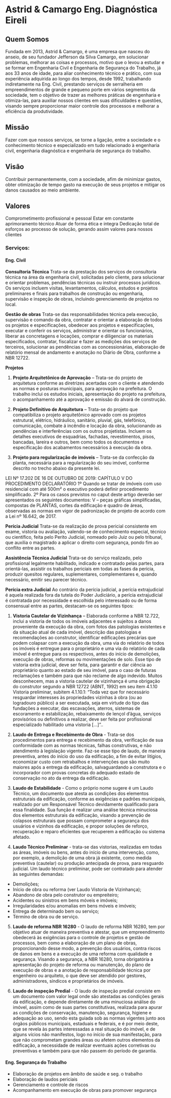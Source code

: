 # Astrid &amp; Camargo Eng. Diagnóstica Eireli

## Quem Somos
Fundada em 2013, Astrid &amp; Camargo, é uma empresa que nasceu do
anseio, de seu fundador Jefferson da Silva Camargo, em solucionar
problemas, melhorar as coisas e processos, motivo que o levou a estudar e
se formar em Engenharia Civil e Engenharia de Segurança do Trabalho, já
aos 33 anos de idade, para aliar conhecimento técnico e prático, com sua
experiência adquirida ao longo dos tempos, desde 1992, trabalhando
indiretamente na Eng. Civil, prestando serviços de serralheria em
empreendimentos de grande e pequeno porte em vários segmentos da
sociedade, tem o objetivo de trazer as melhores práticas de engenharia e
otimiza-las, para auxiliar nossos clientes em suas dificuldades e questões,
visando sempre proporcionar maior controle dos processos e melhorar a
eficiência da produtividade.

## Missão
Fazer com que nossos serviços, se torne a ligação, entre a sociedade e o
conhecimento técnico e especializado em tudo relacionado à engenharia
civil, engenharia diagnóstica e engenharia de segurança do trabalho.

## Visão
Contribuir permanentemente, com a sociedade, afim de minimizar gastos,
obter otimização de tempo gasto na execução de seus projetos e mitigar os
danos causados ao meio ambiente.

## Valores
Comprometimento profissional e pessoal
Estar em constante aprimoramento técnico
Atuar de forma ética e integra
Dedicação total de esforços ao processo de solução, gerando assim valores
para nossos clientes

### Serviços:
#### Eng. Civil
**Consultoria Técnica**
Trata-se da prestação dos serviços de consultoria técnica na área da
engenharia civil, solicitadas pelo cliente, para solucionar e orientar
problemas, pendências técnicas ou instruir processos jurídicos. Os serviços
incluem visitas, levantamentos, cálculos, estudos e projetos preliminares e
finais para trabalhos de construção ou engenharia, supervisão e inspeção de
obras, incluindo gerenciamento de projetos no local.

**Gestão de obras**
Trata-se das responsabilidades técnica pela execução, supervisão e
comando da obra, contratar e orientar a elaboração de todos os projetos e
especificações, obedecer aos projetos e especificações, executar e conferir
os serviços, administrar e orientar os funcionários, liberar as concretagens e
locações, comprar e diligenciar os materiais especificados, contratar,
fiscalizar e fazer as medições dos serviços de terceiros, solucionar as
pendências com as concessionárias, elaboração de relatório mensal de
andamento e anotação no Diário de Obra, conforme a NBR 12722.

**Projetos**
1. **Projeto Arquitetônico de Aprovação** – Trata-se do projeto de arquitetura
conforme as diretrizes acertadas com o cliente e atendendo as normas e
posturas municipais, para aprovação na prefeitura. O trabalho inclui os
estudos iniciais, apresentação do projeto na prefeitura, o acompanhamento
até a aprovação e emissão do alvará de construção.

2. **Projeto Definitivo de Arquitetura** – Trata-se do projeto que compatibiliza o
projeto arquitetônico aprovado com os projetos estrutural, elétrico,
hidráulico, sanitário, pluvial, gás, telefônico, comunicação, combate á
incêndio e locação da obra, solucionando as pendências e interferências
com os outros projetistas. Incluem os detalhes executivos de esquadrias,
fachadas, revestimentos, pisos, bancadas, lareira e outros, bem como todos
os documentos e especificação dos acabamentos necessários à execução da
obra.

3. **Projeto para regularização de imóveis** – Trata-se da confecção da planta,
necessária para a regularização do seu imóvel, conforme descrito no trecho
abaixo da presente lei.

LEI Nº 17.202 DE 16 DE OUTUBRO DE 2019:
CAPÍTULO V
DO PROCEDIMENTO DECLARATÓRIO
1º Quando se tratar de imóveis com uso residencial com até 500m² o
executivo poderá definir procedimento simplificado.
2º Para os casos previstos no caput deste artigo deverão ser apresentados os
seguintes documentos:
V – peças gráficas simplificadas, compostas de PLANTAS, cortes da
edificação e quadro de áreas, observadas as normas em vigor de
padronização de projeto de acordo com a Lei nº 16.642, de 2017.


**Perícia Judicial**
Trata-se da realização de prova pericial consistente em
exame, vistoria ou avaliação, valendo-se de conhecimento especial, técnico
ou científico, feita pelo Perito Judicial, nomeado pelo Juiz ou pelo tribunal,
que auxilia o magistrado a aplicar o direito com segurança, pondo fim ao
conflito entre as partes.

**Assistência Técnica Judicial**
Trata-se do serviço realizado, pelo
profissional legalmente habilitado, indicado e contratado pelas partes, para
orientá-las, assistir os trabalhos periciais em todas as fases da perícia,
produzir quesitos regulares, suplementares, complementares e, quando
necessário, emitir seu parecer técnico.


**Perícia extra Judicial**
Ao contrário da perícia judicial, a perícia
extrajudicial é aquela realizada fora da tutela do Poder Judiciário, a perícia
extrajudicial é contratada por necessidade e escolhida pelo interessado ou
de forma consensual entre as partes, destacam-se os seguintes tipos:

1. **Vistoria Cautelar de Vizinhança** – Elaborada conforme a NBR 12.722,
inclui a vistoria de todos os imóveis adjacentes e sujeitos a danos
proveniente da execução da obra, com fotos das patologias existentes e da
situação atual de cada imóvel, descrição das patologias e recomendações ao
construtor, identificar edificações precárias que podem colapsar com a
execução da obra, uma via do relatório de todos os imóveis é entregue para
o proprietário e uma via do relatório de cada imóvel é entregue para os
respectivos, antes do início de demolições, execução de obras, reformas ou
movimentações de solo.
Esse tipo de vistoria extra judicial, deve ser feita, para garantir e dar ciência
ao proprietário quanto ao estado de seu imóvel, para o caso de futuras
reclamações e também para que não reclame de algo indevido.
Muitos desconhecem, mas a vistoria cautelar de vizinhança é uma
obrigação do construtor segundo a NBR 12722 (ABNT, 1992) em seu item
4.1.10 Vistoria preliminar, subitem 4.1.10.1: “Toda vez que for necessário
resguardar interesses às propriedades vizinhas à obra (ou ao logradouro
público) a ser executada, seja em virtude do tipo das fundações a executar,
das escavações, aterros, sistemas de escoramento e estabilização,
rebaixamento de lençol d’água, serviços provisórios ou definitivos a
realizar, deve ser feita por profissional especializado habilitado uma
vistoria […]”..

2. **Laudo de Entrega e Recebimento de Obra** - Trata-se dos procedimentos
para entrega e recebimento da obra, verificação de sua conformidade com
as normas técnicas, falhas construtivas, e não atendimento à legislação
vigente.
Faz-se esse tipo de laudo, de maneira preventiva, antes do início do uso da
edificação, a fim de evitar litígios, economizar custo com retrabalhos e
intervenções que são muito maiores após a entrega da edificação,
salvaguardando a construtora e o incorporador com provas concretas do
adequado estado de conservação no ato da entrega da edificação.

3. **Laudo de Estabilidade** - Como o próprio nome sugere é um Laudo Técnico,
um documento que atesta as condições dos elementos estruturais da
edificação, conforme as exigências e padrões municipais, realizado por um
Responsável Técnico devidamente qualificado para essa finalidade.
Sua função é realizar uma análise técnica minuciosa dos elementos
estruturais da edificação, visando a prevenção de colapsos estruturais que
possam comprometer a segurança dos usuários e vizinhos da edificação, e
propor soluções de reforço, recuperação e reparo eficientes que recuperem
a edificação ou sistema afetado.

4. **Laudo Técnico Preliminar** - trata-se das vistorias, realizadas em todas as
áreas, imóveis ou bens, antes do início de uma intervenção, como, por
exemplo, a demolição de uma obra já existente, como medida preventiva
(cautelar) ou produção antecipada de prova, para resguardo judicial. Um
laudo técnico preliminar, pode ser contratado para atender às seguintes
demandas:
* Demolições;
* Início de obra ou reforma (ver Laudo Vistoria de Vizinhança);
* Abandono de obra pelo construtor ou empreiteiro;
* Acidentes ou sinistros em bens móveis e imóveis;
* Irregularidades e/ou anomalias em bens móveis e imóveis;
* Entrega de determinado bem ou serviço;
* Término de obra ou de serviço.

5. **Laudo de reforma NBR 16280** - O laudo de reforma NBR 16280, tem por
objetivo atuar de maneira preventiva e atestar, que um empreendimento
obedecerá às exigências para o controle de projetos e gestão de processos,
bem como a elaboração de um plano de obras, proporcionando desse modo,
a prevenção dos usuários, contra riscos de danos em bens e a execução de
uma reforma com qualidade e segurança.
Visando a segurança, a NBR 16280, torna obrigatória a apresentação do
projeto de reforma ou manutenção, do plano de execução de obras e a
anotação de responsabilidade técnica por engenheiro ou arquiteto, o que
deve ser atendido por gestores, administradores, síndicos e proprietários de
imóveis.

6. **Laudo de inspeção Predial** - O laudo de inspeção predial consiste em um
documento com valor legal onde são atestadas as condições gerais da
edificação, e depende diretamente de uma minuciosa análise do imóvel,
assim como de suas partes constitutivas, realizada para apurar as condições
de conservação, manutenção, segurança, higiene e adequação ao uso, sendo
esta guiada sob as normas vigentes junto aos órgãos públicos municipais,
estaduais e federais, e é por meio deste, que se revela às partes interessadas
a real situação do imóvel, e de alguns vícios não manifestos, logo no início
de sua manifestação, para que não comprometam grandes áreas ou afetem
outros elementos da edificação, a necessidade de realizar eventuais ações
corretivas ou preventivas e também para que não passem do período de
garantia.

#### Eng. Segurança do Trabalho
* Elaboração de projetos em âmbito de saúde e seg. o trabalho
* Elaboração de laudos periciais
* Gerenciamento e controle de riscos
* Acompanhamento em execução de obras para promover segurança